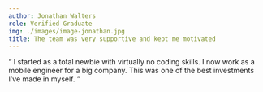 ```yaml
---
author: Jonathan Walters
role: Verified Graduate
img: ./images/image-jonathan.jpg
title: The team was very supportive and kept me motivated
---
```


“ I started as a total newbie with virtually no coding skills. I now work as a mobile engineer for a big company. This was one of the best investments I’ve made in myself. ”